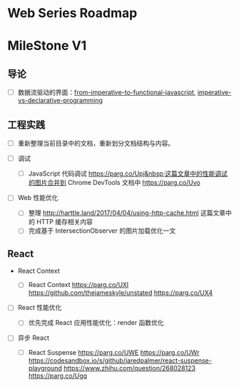 # Web Series Roadmap

# MileStone V1

## 导论

* [ ] 数据流驱动的界面：[from-imperative-to-functional-javascript](https://codeburst.io/from-imperative-to-functional-javascript-5dc9e16d9184), [imperative-vs-declarative-programming](https://tylermcginnis.com/imperative-vs-declarative-programming/)

## 工程实践

* [ ] 重新整理当前目录中的文档，重新划分文档结构与内容。

* [ ] 调试

  * [ ] JavaScript 代码调试 https://parg.co/Upj&nbsp;这篇文章中的性能调试的图片合并到 Chrome DevTools 文档中 https://parg.co/Uvo

* [ ] Web 性能优化

  * [ ] 整理 http://harttle.land/2017/04/04/using-http-cache.html 这篇文章中的 HTTP 缓存相关内容
  * [ ] 完成基于 IntersectionObserver 的图片加载优化一文

## React

* React Context

  * [ ] React Context https://parg.co/UXl https://github.com/thejameskyle/unstated https://parg.co/UX4

* [ ] React 性能优化

  * [ ] 优先完成 React 应用性能优化：render 函数优化

* [ ] 异步 React

  * [ ] React Suspense https://parg.co/UWE https://parg.co/UWr https://codesandbox.io/s/github/jaredpalmer/react-suspense-playground https://www.zhihu.com/question/268028123 https://parg.co/Ugq
